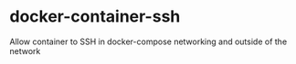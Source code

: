 # docker-container-ssh
Allow container to SSH in docker-compose networking and outside of the network
